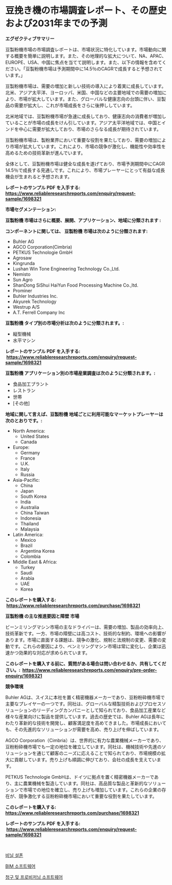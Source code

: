 <p><h1>豆挽き機の市場調査レポート、その歴史および2031年までの予測</h1></p><p><strong>エグゼクティブサマリー</strong></p>
<p><p>豆製粉機市場の市場調査レポートは、市場状況に特化しています。市場動向に関する概要を簡単に説明します。また、その地理的な拡大について、NA、APAC、EUROPE、USA、中国に焦点を当てて説明します。また、以下の情報を含めてください。「豆製粉機市場は予測期間中に14.5％のCAGRで成長すると予想されています。」</p><p>豆製粉機市場は、需要の増加と新しい技術の導入により着実に成長しています。北米、アジア太平洋、ヨーロッパ、米国、中国などの主要地域での需要の増加により、市場が拡大しています。また、グローバルな健康志向の台頭に伴い、豆製品の需要が拡大し、これが市場成長をさらに後押ししています。</p><p>北米地域では、豆製粉機市場が急速に成長しており、健康志向の消費者が増加していることが市場の成長をけん引しています。アジア太平洋地域では、中国とインドを中心に需要が拡大しており、市場のさらなる成長が期待されています。</p><p>豆製粉機市場は、製粉業界において重要な役割を果たしており、需要の増加により市場が拡大しています。これにより、市場の競争が激化し、機能性や効率性を高めるための技術革新が進んでいます。</p><p>全体として、豆製粉機市場は健全な成長を遂げており、市場予測期間中にCAGR 14.5％で成長する見通しです。これにより、市場プレーヤーにとって有益な成長機会が生まれると予想されます。</p></p>
<p><strong>レポートのサンプル PDF を入手する: <a href="https://www.reliableresearchreports.com/enquiry/request-sample/1698321">https://www.reliableresearchreports.com/enquiry/request-sample/1698321</a></strong></p>
<p><strong>市場セグメンテーション:</strong></p>
<p><strong> 豆製粉機 市場はさらに概要、展開、アプリケーション、地域に分類されます :</strong></p>
<p><strong>コンポーネントに関しては、 豆製粉機 市場は次のように分類されます: &nbsp;</strong></p>
<p><ul><li>Buhler AG</li><li>AGCO Corporation(Cimbria)</li><li>PETKUS Technologie GmbH</li><li>Agrosaw</li><li>Kingrunda</li><li>Lushan Win Tone Engineering Technology Co.,Ltd.</li><li>Nemisto</li><li>Sun Agro</li><li>ShanDong SiShui HaiYun Food Processing Machine Co.,ltd.</li><li>Prominer</li><li>Buhler Industries Inc.</li><li>Akyurek Technology</li><li>Westrup A/S</li><li>A.T. Ferrell Company Inc</li></ul></p>
<p><strong> 豆製粉機 タイプ別の市場分析は次のように分類されます。:</strong></p>
<p><ul><li>縦型機械</li><li>水平マシン</li></ul></p>
<p><strong>レポートのサンプル PDF を入手する: &nbsp;<a href="https://www.reliableresearchreports.com/enquiry/request-sample/1698321">https://www.reliableresearchreports.com/enquiry/request-sample/1698321</a></strong></p>
<p><strong> 豆製粉機 アプリケーション別の市場産業調査は次のように分類されます。:</strong></p>
<p><ul><li>食品加工プラント</li><li>レストラン</li><li>世帯</li><li>[その他]</li></ul></p>
<p><strong>地域に関して言えば、豆製粉機 地域ごとに利用可能なマーケットプレーヤーは次のとおりです。:</strong></p>
<p><ul>
    <li>
        North America:
        <ul>
            <li>United States</li>
            <li>Canada</li>
        </ul>
    </li>
    <li>
        Europe:
        <ul>
            <li>Germany</li>
            <li>France</li>
            <li>U.K.</li>
            <li>Italy</li>
            <li>Russia</li>
        </ul>
    </li>
    <li>
        Asia-Pacific:
        <ul>
            <li>China</li>
            <li>Japan</li>
            <li>South Korea</li>
            <li>India</li>
            <li>Australia</li>
            <li>China Taiwan</li>
            <li>Indonesia</li>
            <li>Thailand</li>
            <li>Malaysia</li>
        </ul>
    </li>
    <li>
        Latin America:
        <ul>
            <li>Mexico</li>
            <li>Brazil</li>
            <li>Argentina Korea</li>
            <li>Colombia</li>
        </ul>
    </li>
    <li>
        Middle East & Africa:
        <ul>
            <li>Turkey</li>
            <li>Saudi</li>
            <li>Arabia</li>
            <li>UAE</li>
            <li>Korea</li>
        </ul>
    </li>
    </ul></p>
<p><strong>このレポートを購入する: &nbsp;<a href="https://www.reliableresearchreports.com/purchase/1698321">https://www.reliableresearchreports.com/purchase/1698321</a></strong></p>
<p><strong>豆製粉機 の主な推進要因と障壁 市場</strong></p>
<p><p>ビーンミリングマシン市場の主なドライバーは、需要の増加、製品の効率向上、技術革新です。一方、市場の障壁には高コスト、技術的な制約、環境への影響があります。市場に直面する課題は、競争の激化、規制と法規制の変更、需要の変動です。これらの要因により、ベンミリングマシン市場は常に変化し、企業は迅速かつ効果的な対応が求められています。</p></p>
<p><strong>このレポートを購入する前に、質問がある場合は問い合わせるか、共有してください。:&nbsp; <a href="https://www.reliableresearchreports.com/enquiry/pre-order-enquiry/1698321">https://www.reliableresearchreports.com/enquiry/pre-order-enquiry/1698321</a></strong></p>
<p><strong>競争環境</strong></p>
<p><p>Buhler AGは、スイスに本社を置く精密機器メーカーであり、豆粉粉砕機市場で主要なプレイヤーの一つです。同社は、グローバルな精製技術およびプロセスソリューションのリーディングカンパニーとして知られており、食品加工産業など様々な産業向けに製品を提供しています。過去の歴史では、Buhler AGは長年にわたり革新的な技術を開発し、顧客満足度を高めてきました。市場成長においても、その先進的なソリューションが需要を高め、売り上げを伸ばしています。</p><p>AGCO Corporation（Cimbria）は、世界的に有力な農業機械メーカーであり、豆粉粉砕機市場でも一定の地位を確立しています。同社は、機械技術や先進のソリューションを通じて顧客のニーズに応えることで知られており、市場規模の拡大に貢献しています。売り上げも順調に伸びており、会社の成長を支えています。</p><p>PETKUS Technologie GmbHは、ドイツに拠点を置く精密機器メーカーであり、主に農業機械を製造しています。同社は、高品質な製品と革新的なソリューションで市場での地位を確立し、売り上げも増加しています。これらの企業の存在が、競争激化する豆粉粉砕機市場において重要な役割を果たしています。</p></p>
<p><strong>このレポートを購入する: &nbsp; <a href="https://www.reliableresearchreports.com/purchase/1698321">https://www.reliableresearchreports.com/purchase/1698321</a></strong></p>
<p><strong>レポートのサンプル PDF を入手する: &nbsp;<a href="https://www.reliableresearchreports.com/enquiry/request-sample/1698321">https://www.reliableresearchreports.com/enquiry/request-sample/1698321</a></strong><strong></strong></p>
<p>&nbsp;</p>
<p><p><a href="https://github.com/sougarounis/Market-Research-Report-List-3/blob/main/79019096119.md">비닐 설폰</a></p><p><a href="https://github.com/Howaoole34545/Market-Research-Report-List-1/blob/main/27021656121.md">BIM 소프트웨어</a></p><p><a href="https://github.com/vs2869dizt0/Market-Research-Report-List-1/blob/main/42933616120.md">청구 및 프로비저닝 소프트웨어</a></p></p>
